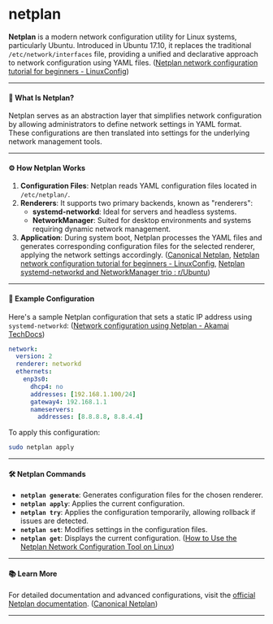 # netplan

**Netplan** is a modern network configuration utility for Linux systems, particularly Ubuntu. Introduced in Ubuntu 17.10, it replaces the traditional `/etc/network/interfaces` file, providing a unified and declarative approach to network configuration using YAML files. ([Netplan network configuration tutorial for beginners - LinuxConfig](https://linuxconfig.org/netplan-network-configuration-tutorial-for-beginners?utm_source=chatgpt.com))

***

#### 🔧 What Is Netplan?

Netplan serves as an abstraction layer that simplifies network configuration by allowing administrators to define network settings in YAML format. These configurations are then translated into settings for the underlying network management tools.

***

#### ⚙️ How Netplan Works

1. **Configuration Files**: Netplan reads YAML configuration files located in `/etc/netplan/`.
2. **Renderers**: It supports two primary backends, known as "renderers":
   * **systemd-networkd**: Ideal for servers and headless systems.
   * **NetworkManager**: Suited for desktop environments and systems requiring dynamic network management.
3. **Application**: During system boot, Netplan processes the YAML files and generates corresponding configuration files for the selected renderer, applying the network settings accordingly. ([Canonical Netplan](https://netplan.io/?utm_source=chatgpt.com), [Netplan network configuration tutorial for beginners - LinuxConfig](https://linuxconfig.org/netplan-network-configuration-tutorial-for-beginners?utm_source=chatgpt.com), [Netplan systemd-networkd and NetworkManager trio : r/Ubuntu](https://www.reddit.com/r/Ubuntu/comments/16oizuj/netplan_systemdnetworkd_and_networkmanager_trio/?utm_source=chatgpt.com))

***

#### 📝 Example Configuration

Here's a sample Netplan configuration that sets a static IP address using `systemd-networkd`: ([Network configuration using Netplan - Akamai TechDocs](https://techdocs.akamai.com/cloud-computing/docs/network-configuration-using-netplan?utm_source=chatgpt.com))

```yaml
network:
  version: 2
  renderer: networkd
  ethernets:
    enp3s0:
      dhcp4: no
      addresses: [192.168.1.100/24]
      gateway4: 192.168.1.1
      nameservers:
        addresses: [8.8.8.8, 8.8.4.4]
```

To apply this configuration:

```bash
sudo netplan apply
```

***

#### 🛠️ Netplan Commands

* **`netplan generate`**: Generates configuration files for the chosen renderer.
* **`netplan apply`**: Applies the current configuration.
* **`netplan try`**: Applies the configuration temporarily, allowing rollback if issues are detected.
* **`netplan set`**: Modifies settings in the configuration files.
* **`netplan get`**: Displays the current configuration. ([How to Use the Netplan Network Configuration Tool on Linux](https://www.linux.com/topic/distributions/how-use-netplan-network-configuration-tool-linux/?utm_source=chatgpt.com))

***

#### 📚 Learn More

For detailed documentation and advanced configurations, visit the [official Netplan documentation](https://netplan.io/). ([Canonical Netplan](https://netplan.io/?utm_source=chatgpt.com))

***
